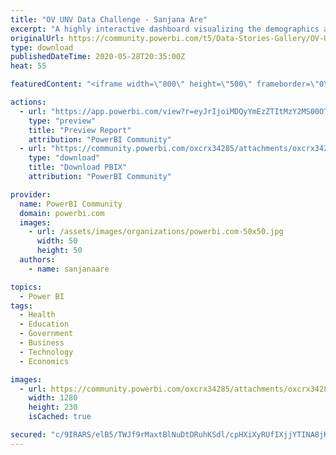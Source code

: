 ```yaml
---
title: "OV UNV Data Challenge - Sanjana Are"
excerpt: "A highly interactive dashboard visualizing the demographics and geographic mobilization of UNV volunteers from 2008-2019."
originalUrl: https://community.powerbi.com/t5/Data-Stories-Gallery/OV-UNV-Data-Challenge-Sanjana-Are/m-p/1128166
type: download
publishedDateTime: 2020-05-28T20:35:00Z
heat: 55

featuredContent: "<iframe width=\"800\" height=\"500\" frameborder=\"0\" src=\"https://app.powerbi.com/view?r=eyJrIjoiMDQyYmEzZTItMzY2MS00OThmLWEyNWQtMDA2YjY2ZGVmYjg4IiwidCI6IjRjY2NhM2I1LTcxY2QtNGU2ZC05NzRiLTRkOWJlYjk2YzZkNiIsImMiOjN9\"></iframe>"

actions:
  - url: "https://app.powerbi.com/view?r=eyJrIjoiMDQyYmEzZTItMzY2MS00OThmLWEyNWQtMDA2YjY2ZGVmYjg4IiwidCI6IjRjY2NhM2I1LTcxY2QtNGU2ZC05NzRiLTRkOWJlYjk2YzZkNiIsImMiOjN9"
    type: "preview"
    title: "Preview Report"
    attribution: "PowerBI Community"
  - url: "https://community.powerbi.com/oxcrx34285/attachments/oxcrx34285/DataStoriesGallery/4021/2/OV-UNV-Data-Challenge-Sanjana-Are.pbix"
    type: "download"
    title: "Download PBIX"
    attribution: "PowerBI Community"

provider:
  name: PowerBI Community
  domain: powerbi.com
  images:
    - url: /assets/images/organizations/powerbi.com-50x50.jpg
      width: 50
      height: 50
  authors:
    - name: sanjanaare

topics:
  - Power BI
tags:
  - Health
  - Education
  - Government
  - Business
  - Technology
  - Economics

images:
  - url: https://community.powerbi.com/oxcrx34285/attachments/oxcrx34285/DataStoriesGallery/4021/1/1280px-UN_Volunteers_logo.svg.png
    width: 1280
    height: 230
    isCached: true

secured: "c/9IRARS/elB5/TWJf9rMaxtBlNuDtDRuhKSdl/cpHXiXyRUfIXjjYTINA8jKs0yG+VZF8YqQ5yDivSYyFjuAdPOlsPR3J1U64kIOfRZGLd1mQ42gvX6KJXUCf82fp9AL7C0T1BlwuRj1qZo0v5QhU8nv3+yTqyP83+sG+v3Ml69bRPw4XmWvULwZTH9a4K4e/iubPUPI9HN31jm9+KXPqCBnnyN5OQj+Y27Cj8C2827HRDbsFppUlnx4VqKqfZWNObaeWvTlQ9ytFawOkzF0WDR6kb1fcGpBpCQ/PWthEq9/V2Ch858EYdhRaMC4rxCMB56YOGkr6Vdq5kh8AE/BfYEZJsl9+victKI2AvVOMLuJKnjPHwaPpm5AIg2aKWaU04S8MzZGad3OX0XTXxwHA==;OkXeCmBWTSWBBsmmcjclEg=="
---
```


